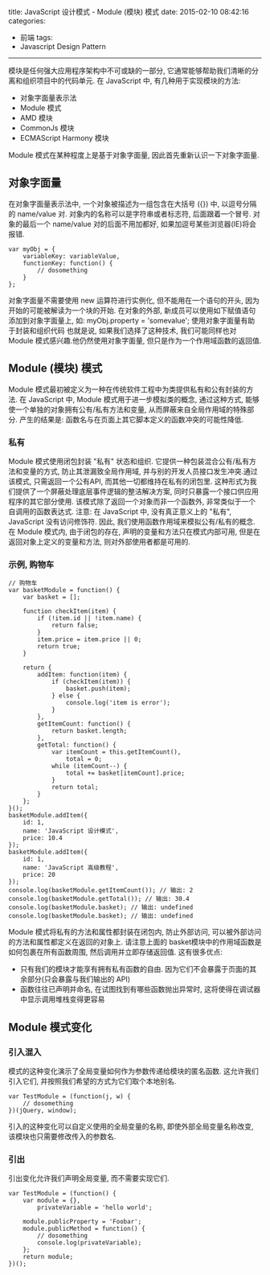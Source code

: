 title: JavaScript 设计模式 - Module (模块) 模式
date: 2015-02-10 08:42:16
categories:
- 前端
tags:
- Javascript Design Pattern
---

模块是任何强大应用程序架构中不可或缺的一部分, 它通常能够帮助我们清晰的分离和组织项目中的代码单元.
在 JavaScript 中, 有几种用于实现模块的方法:
* 对象字面量表示法
* Module 模式
* AMD 模块
* CommonJs 模块
* ECMAScript Harmony 模块

Module 模式在某种程度上是基于对象字面量, 因此首先重新认识一下对象字面量.
## 对象字面量
在对象字面量表示法中, 一个对象被描述为一组包含在大括号 ({}) 中, 以逗号分隔的 name/value 对. 对象内的名称可以是字符串或者标志符, 后面跟着一个冒号. 对象的最后一个 name/value 对的后面不用加都好, 如果加逗号某些浏览器(IE)将会报错.
````
var myObj = {
    variableKey: variableValue,
    functionKey: function() {
        // dosomething
    }
};
````
对象字面量不需要使用 new 运算符进行实例化, 但不能用在一个语句的开头, 因为开始的可能被解读为一个块的开始. 在对象的外部, 新成员可以使用如下赋值语句添加到对象字面量上, 如: myObj.property = 'somevalue';
使用对象字面量有助于封装和组织代码
也就是说, 如果我们选择了这种技术, 我们可能同样也对 Module 模式感兴趣.他仍然使用对象字面量, 但只是作为一个作用域函数的返回值.

## Module (模块) 模式
Module 模式最初被定义为一种在传统软件工程中为类提供私有和公有封装的方法.
在 JavaScript 中, Module 模式用于进一步模拟类的概念, 通过这种方式, 能够使一个单独的对象拥有公有/私有方法和变量, 从而屏蔽来自全局作用域的特殊部分.
产生的结果是: 函数名与在页面上其它脚本定义的函数冲突的可能性降低.

### 私有
Module 模式使用闭包封装 "私有" 状态和组织. 它提供一种包装混合公有/私有方法和变量的方式, 防止其泄漏致全局作用域, 并与别的开发人员接口发生冲突.通过该模式, 只需返回一个公有API, 而其他一切都维持在私有的闭包里.
这种形式为我们提供了一个屏蔽处理底层事件逻辑的整洁解决方案, 同时只暴露一个接口供应用程序的其它部分使用. 该模式除了返回一个对象而非一个函数外, 非常类似于一个自调用的函数表达式.
注意: 在 JavaScript 中, 没有真正意义上的 "私有", JavaScript 没有访问修饰符. 因此, 我们使用函数作用域来模拟公有/私有的概念. 在 Module 模式内, 由于闭包的存在, 声明的变量和方法只在模式内部可用, 但是在返回对象上定义的变量和方法, 则对外部使用者都是可用的.

### 示例, 购物车
````
// 购物车
var basketModule = function() {
    var basket = [];

    function checkItem(item) {
        if (!item.id || !item.name) {
            return false;
        }
        item.price = item.price || 0;
        return true;
    }

    return {
        addItem: function(item) {
            if (checkItem(item)) {
                basket.push(item);
            } else {
                console.log('item is error');
            }
        },
        getItemCount: function() {
            return basket.length;
        },
        getTotal: function() {
            var itemCount = this.getItemCount(),
                total = 0;
            while (itemCount--) {
                total += basket[itemCount].price;
            }
            return total;
        }
    };
}();
basketModule.addItem({
    id: 1,
    name: 'JavaScript 设计模式',
    price: 10.4
});
basketModule.addItem({
    id: 1,
    name: 'JavaScript 高级教程',
    price: 20
});
console.log(basketModule.getItemCount()); // 输出: 2
console.log(basketModule.getTotal()); // 输出: 30.4
console.log(basketModule.basket); // 输出: undefined
console.log(basketModule.basket); // 输出: undefined
````
Module 模式将私有的方法和属性都封装在闭包内, 防止外部访问, 可以被外部访问的方法和属性都定义在返回的对象上.
请注意上面的 basket模块中的作用域函数是如何包裹在所有函数周围, 然后调用并立即存储返回值. 这有很多优点:
* 只有我们的模块才能享有拥有私有函数的自由. 因为它们不会暴露于页面的其余部分(只会暴露与我们输出的 API)
* 函数往往已声明并命名, 在试图找到有哪些函数抛出异常时, 这将使得在调试器中显示调用堆栈变得更容易

## Module 模式变化
### 引入混入
模式的这种变化演示了全局变量如何作为参数传递给模块的匿名函数. 这允许我们引入它们, 并按照我们希望的方式为它们取个本地别名.
````
var TestModule = (function(j, w) {
    // dosomething
})(jQuery, window);
````
引入的这种变化可以自定义使用的全局变量的名称, 即使外部全局变量名称改变, 该模块也只需要修改传入的参数名.
### 引出
引出变化允许我们声明全局变量, 而不需要实现它们.
````
var TestModule = (function() {
    var module = {},
        privateVariable = 'hello world';

    module.publicProperty = 'Foobar';
    module.publicMethod = function() {
        // dosomething
        console.log(privateVariable);
    };
    return module;
})();
````



